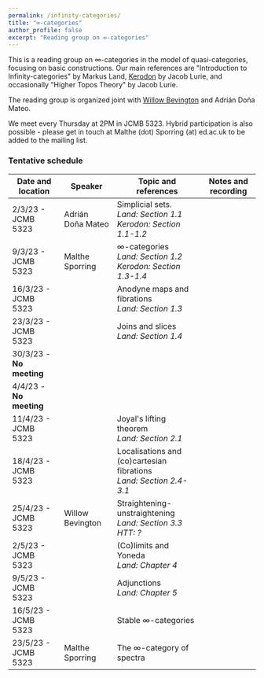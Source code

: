 ```yaml
---
permalink: /infinity-categories/
title: "∞-categories"
author_profile: false
excerpt: "Reading group on ∞-categories"
---
```

<style>
ul.no-bullets {
  list-style-type: none;
}
</style>
This is a reading group on ∞-categories in the model of quasi-categories, focusing on basic constructions. Our main references are "Introduction to Infinity-categories" by Markus Land, [Kerodon](https://kerodon.net/) by Jacob Lurie, and occasionally "Higher Topos Theory" by Jacob Lurie. 

The reading group is organized joint with [Willow Bevington](https://capnjackbevs.github.io/) and Adrián Doña Mateo.

We meet every Thursday at 2PM in JCMB 5323. Hybrid participation is also possible - please get in touch at Malthe (dot) Sporring (at) ed.ac.uk to be added to the mailing list.

### Tentative schedule

| Date and location        | Speaker           | Topic and references                                         | Notes and recording |
| ------------------------ | ----------------- | ------------------------------------------------------------ | ------------------- |
| 2/3/23 - JCMB 5323       | Adrián Doña Mateo | Simplicial sets.<br />*Land: Section 1.1*<br />*Kerodon: Section 1.1-1.2* |                     |
| 9/3/23 - JCMB 5323       | Malthe Sporring   | ∞-categories<br />*Land: Section 1.2*<br />*Kerodon: Section 1.3-1.4* |                     |
| 16/3/23 - JCMB 5323      |                   | Anodyne maps and fibrations<br />*Land: Section 1.3*         |                     |
| 23/3/23 - JCMB 5323      |                   | Joins and slices<br />*Land: Section 1.4*                    |                     |
| 30/3/23 - **No meeting** |                   |                                                              |                     |
| 4/4/23 - **No meeting**  |                   |                                                              |                     |
| 11/4/23 - JCMB 5323      |                   | Joyal's lifting theorem<br />*Land: Section 2.1*             |                     |
| 18/4/23 - JCMB 5323      |                   | Localisations and (co)cartesian fibrations<br />*Land: Section 2.4-3.1* |                     |
| 25/4/23 - JCMB 5323      | Willow Bevington  | Straightening-unstraightening<br />*Land: Section 3.3*<br />*HTT: ?* |                     |
| 2/5/23 - JCMB 5323       |                   | (Co)limits and Yoneda<br />*Land: Chapter 4*                 |                     |
| 9/5/23 - JCMB 5323       |                   | Adjunctions<br />*Land: Chapter 5*                           |                     |
| 16/5/23 - JCMB 5323      |                   | Stable ∞-categories                                          |                     |
| 23/5/23 - JCMB 5323      | Malthe Sporring   | The ∞-category of spectra                                    |                     |

